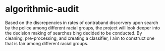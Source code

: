 # algorithmic-audit
Based on the discrepencies in rates of contraband discorvery upon search by the police among different racial groups, the project will look deeper into the decision making of searches bing decided to be conducted.
By cleaning, pre-processing, and creating a classifier, I aim to construct one that is fair among different racial groups.
